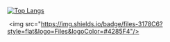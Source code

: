 [![Top Langs](https://github-readme-stats.vercel.app/api/top-langs/?username=quequuen&layout=compact)](https://github.com/quequuen/github-readme-stats)

 <img src="https://img.shields.io/badge/files-3178C6?style=flat&logo=Files&logoColor=#4285F4"/>

 
